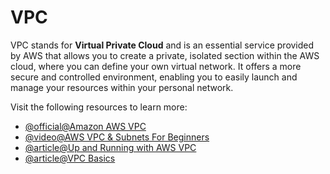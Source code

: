 # VPC

VPC stands for **Virtual Private Cloud** and is an essential service provided by AWS that allows you to create a private, isolated section within the AWS cloud, where you can define your own virtual network. It offers a more secure and controlled environment, enabling you to easily launch and manage your resources within your personal network.

Visit the following resources to learn more:

- [@official@Amazon AWS VPC](https://docs.aws.amazon.com/vpc/latest/userguide/what-is-amazon-vpc.html)
- [@video@AWS VPC & Subnets For Beginners](https://youtu.be/TUTqYEZZUdc)
- [@article@Up and Running with AWS VPC](https://cs.fyi/guide/up-and-running-with-aws-vpc)
- [@article@VPC Basics](https://cloudcasts.io/course/vpc-basics)
